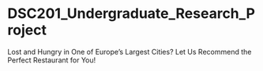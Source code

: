 # DSC201_Undergraduate_Research_Project
Lost and Hungry in One of Europe’s Largest Cities? Let Us Recommend the Perfect Restaurant for You!

